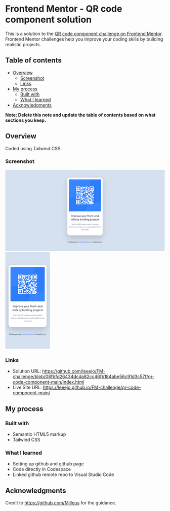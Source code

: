 # Frontend Mentor - QR code component solution

This is a solution to the [QR code component challenge on Frontend Mentor](https://www.frontendmentor.io/challenges/qr-code-component-iux_sIO_H). Frontend Mentor challenges help you improve your coding skills by building realistic projects. 

## Table of contents

- [Overview](#overview)
  - [Screenshot](#screenshot)
  - [Links](#links)
- [My process](#my-process)
  - [Built with](#built-with)
  - [What I learned](#what-i-learned)
- [Acknowledgments](#acknowledgments)

**Note: Delete this note and update the table of contents based on what sections you keep.**

## Overview
Coded using Tailwind CSS.

### Screenshot

![](./ss-qrdt.png)
![](./ss-qrm.png)


### Links

- Solution URL: https://github.com/leeejo/FM-challenge/blob/08fbfd26434dcda82cc46fb184abe56c91d3c57f/qr-code-component-main/index.html
- Live Site URL: https://leeejo.github.io/FM-challenge/qr-code-component-main/

## My process

### Built with

- Semantic HTML5 markup
- Tailwind CSS


### What I learned

- Setting up github and github page
- Code directly in Codespace
- Linked github remote repo to Visual Studio Code


## Acknowledgments

Credit to https://github.com/Milleus for the guidance.
